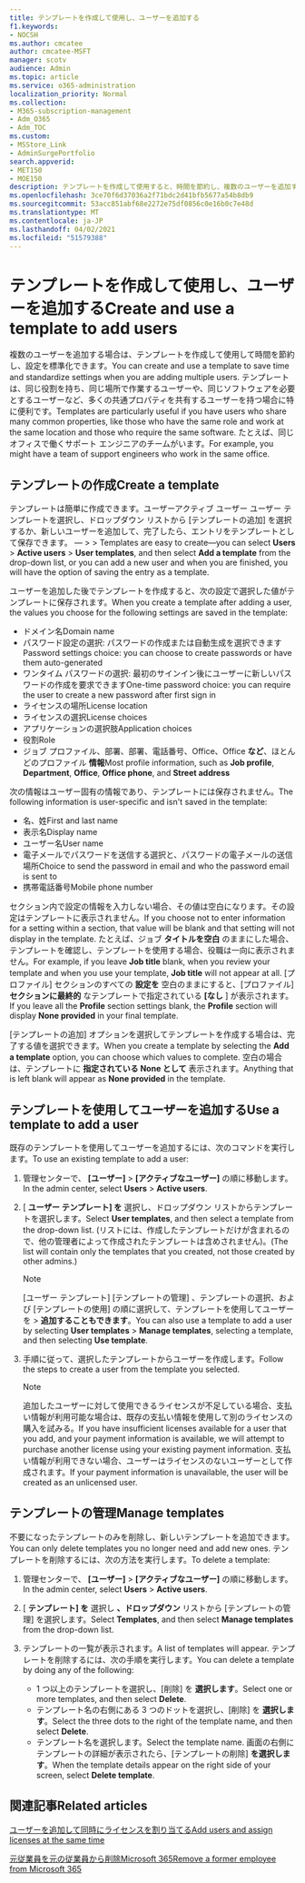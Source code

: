 ```yaml
---
title: テンプレートを作成して使用し、ユーザーを追加する
f1.keywords:
- NOCSH
ms.author: cmcatee
author: cmcatee-MSFT
manager: scotv
audience: Admin
ms.topic: article
ms.service: o365-administration
localization_priority: Normal
ms.collection:
- M365-subscription-management
- Adm_O365
- Adm_TOC
ms.custom:
- MSStore_Link
- AdminSurgePortfolio
search.appverid:
- MET150
- MOE150
description: テンプレートを作成して使用すると、時間を節約し、複数のユーザーを追加するときに設定を標準化できます。
ms.openlocfilehash: 3ce70f6d37036a2f71bdc2d41bfb5677a54b8db9
ms.sourcegitcommit: 53acc851abf68e2272e75df0856c0e16b0c7e48d
ms.translationtype: MT
ms.contentlocale: ja-JP
ms.lasthandoff: 04/02/2021
ms.locfileid: "51579388"
---
```

# <a name="create-and-use-a-template-to-add-users"></a><span data-ttu-id="377e5-103">テンプレートを作成して使用し、ユーザーを追加する</span><span class="sxs-lookup"><span data-stu-id="377e5-103">Create and use a template to add users</span></span>

<span data-ttu-id="377e5-104">複数のユーザーを追加する場合は、テンプレートを作成して使用して時間を節約し、設定を標準化できます。</span><span class="sxs-lookup"><span data-stu-id="377e5-104">You can create and use a template to save time and standardize settings when you are adding multiple users.</span></span> <span data-ttu-id="377e5-105">テンプレートは、同じ役割を持ち、同じ場所で作業するユーザーや、同じソフトウェアを必要とするユーザーなど、多くの共通プロパティを共有するユーザーを持つ場合に特に便利です。</span><span class="sxs-lookup"><span data-stu-id="377e5-105">Templates are particularly useful if you have users who share many common properties, like those who have the same role and work at the same location and those who require the same software.</span></span> <span data-ttu-id="377e5-106">たとえば、同じオフィスで働くサポート エンジニアのチームがいます。</span><span class="sxs-lookup"><span data-stu-id="377e5-106">For example, you might have a team of support engineers who work in the same office.</span></span>  

## <a name="create-a-template"></a><span data-ttu-id="377e5-107">テンプレートの作成</span><span class="sxs-lookup"><span data-stu-id="377e5-107">Create a template</span></span>

<span data-ttu-id="377e5-108">テンプレートは簡単に作成できます。ユーザーアクティブ ユーザー ユーザー テンプレートを選択し、ドロップダウン リストから [テンプレートの追加] を選択するか、新しいユーザーを追加して、完了したら、エントリをテンプレートとして保存できます。 &mdash;   >    >   </span><span class="sxs-lookup"><span data-stu-id="377e5-108">Templates are easy to create&mdash;you can select **Users** > **Active users** > **User templates**, and then select **Add a template** from the drop-down list, or you can add a new user and when you are finished, you will have the option of saving the entry as a template.</span></span>

<span data-ttu-id="377e5-109">ユーザーを追加した後でテンプレートを作成すると、次の設定で選択した値がテンプレートに保存されます。</span><span class="sxs-lookup"><span data-stu-id="377e5-109">When you create a template after adding a user, the values you choose for the following settings are saved in the template:</span></span>

- <span data-ttu-id="377e5-110">ドメイン名</span><span class="sxs-lookup"><span data-stu-id="377e5-110">Domain name</span></span>
- <span data-ttu-id="377e5-111">パスワード設定の選択: パスワードの作成または自動生成を選択できます</span><span class="sxs-lookup"><span data-stu-id="377e5-111">Password settings choice: you can choose to create passwords or have them auto-generated</span></span>
- <span data-ttu-id="377e5-112">ワンタイム パスワードの選択: 最初のサインイン後にユーザーに新しいパスワードの作成を要求できます</span><span class="sxs-lookup"><span data-stu-id="377e5-112">One-time password choice: you can require the user to create a new password after first sign in</span></span>
- <span data-ttu-id="377e5-113">ライセンスの場所</span><span class="sxs-lookup"><span data-stu-id="377e5-113">License location</span></span>
- <span data-ttu-id="377e5-114">ライセンスの選択</span><span class="sxs-lookup"><span data-stu-id="377e5-114">License choices</span></span>
- <span data-ttu-id="377e5-115">アプリケーションの選択肢</span><span class="sxs-lookup"><span data-stu-id="377e5-115">Application choices</span></span>
- <span data-ttu-id="377e5-116">役割</span><span class="sxs-lookup"><span data-stu-id="377e5-116">Role</span></span>
- <span data-ttu-id="377e5-117">ジョブ プロファイル、部署、部署、電話番号、Office、Office **など**、ほとんどのプロファイル **情報**</span><span class="sxs-lookup"><span data-stu-id="377e5-117">Most profile information, such as **Job profile**, **Department**, **Office**, **Office phone**, and **Street address**</span></span> 

<span data-ttu-id="377e5-118">次の情報はユーザー固有の情報であり、テンプレートには保存されません。</span><span class="sxs-lookup"><span data-stu-id="377e5-118">The following information is user-specific and isn't saved in the template:</span></span>

- <span data-ttu-id="377e5-119">名、姓</span><span class="sxs-lookup"><span data-stu-id="377e5-119">First and last name</span></span>
- <span data-ttu-id="377e5-120">表示名</span><span class="sxs-lookup"><span data-stu-id="377e5-120">Display name</span></span>
- <span data-ttu-id="377e5-121">ユーザー名</span><span class="sxs-lookup"><span data-stu-id="377e5-121">User name</span></span>
- <span data-ttu-id="377e5-122">電子メールでパスワードを送信する選択と、パスワードの電子メールの送信場所</span><span class="sxs-lookup"><span data-stu-id="377e5-122">Choice to send the password in email and who the password email is sent to</span></span>
- <span data-ttu-id="377e5-123">携帯電話番号</span><span class="sxs-lookup"><span data-stu-id="377e5-123">Mobile phone number</span></span>

<span data-ttu-id="377e5-124">セクション内で設定の情報を入力しない場合、その値は空白になります。その設定はテンプレートに表示されません。</span><span class="sxs-lookup"><span data-stu-id="377e5-124">If you choose not to enter information for a setting within a section, that value will be blank and that setting will not display in the template.</span></span> <span data-ttu-id="377e5-125">たとえば、ジョブ **タイトルを空白** のままにした場合、テンプレートを確認し、テンプレートを使用する場合、役職は一向に表示されません。</span><span class="sxs-lookup"><span data-stu-id="377e5-125">For example, if you leave **Job title** blank, when you review your template and when you use your template, **Job title** will not appear at all.</span></span> <span data-ttu-id="377e5-126">[プロファイル] セクションのすべての **設定を** 空白のままにすると、[プロファイル] **セクションに最終的** なテンプレートで指定されている **[なし** ] が表示されます。</span><span class="sxs-lookup"><span data-stu-id="377e5-126">If you leave all the **Profile** section settings blank, the **Profile** section will display **None provided** in your final template.</span></span>

<span data-ttu-id="377e5-127">[テンプレートの追加] オプションを選択してテンプレートを作成する場合は、完了する値を選択できます。</span><span class="sxs-lookup"><span data-stu-id="377e5-127">When you create a template by selecting the **Add a template** option, you can choose which values to complete.</span></span> <span data-ttu-id="377e5-128">空白の場合は、テンプレートに **指定されている None として** 表示されます。</span><span class="sxs-lookup"><span data-stu-id="377e5-128">Anything that is left blank will appear as **None provided** in the template.</span></span>

## <a name="use-a-template-to-add-a-user"></a><span data-ttu-id="377e5-129">テンプレートを使用してユーザーを追加する</span><span class="sxs-lookup"><span data-stu-id="377e5-129">Use a template to add a user</span></span>

<span data-ttu-id="377e5-130">既存のテンプレートを使用してユーザーを追加するには、次のコマンドを実行します。</span><span class="sxs-lookup"><span data-stu-id="377e5-130">To use an existing template to add a user:</span></span>

1. <span data-ttu-id="377e5-131">管理センターで、 **[ユーザー]** > **[アクティブなユーザー]** の順に移動します。</span><span class="sxs-lookup"><span data-stu-id="377e5-131">In the admin center, select **Users** > **Active users**.</span></span>

2. <span data-ttu-id="377e5-132">[ **ユーザー テンプレート] を** 選択し、ドロップダウン リストからテンプレートを選択します。</span><span class="sxs-lookup"><span data-stu-id="377e5-132">Select **User templates**, and then select a template from the drop-down list.</span></span> <span data-ttu-id="377e5-133">(リストには、作成したテンプレートだけが含まれるので、他の管理者によって作成されたテンプレートは含めされません)。</span><span class="sxs-lookup"><span data-stu-id="377e5-133">(The list will contain only the templates that you created, not those created by other admins.)</span></span>

   > [!NOTE]
   > <span data-ttu-id="377e5-134">[ユーザー テンプレート] [テンプレートの管理] 、テンプレートの選択、および [テンプレートの使用] の順に選択して、テンプレートを使用してユーザーを  >  **追加することもできます**。</span><span class="sxs-lookup"><span data-stu-id="377e5-134">You can also use a template to add a user by selecting **User templates** > **Manage templates**, selecting a template, and then selecting **Use template**.</span></span>

3. <span data-ttu-id="377e5-135">手順に従って、選択したテンプレートからユーザーを作成します。</span><span class="sxs-lookup"><span data-stu-id="377e5-135">Follow the steps to create a user from the template you selected.</span></span>

   > [!NOTE]
   > <span data-ttu-id="377e5-136">追加したユーザーに対して使用できるライセンスが不足している場合、支払い情報が利用可能な場合は、既存の支払い情報を使用して別のライセンスの購入を試みる。</span><span class="sxs-lookup"><span data-stu-id="377e5-136">If you have insufficient licenses available for a user that you add, and your payment information is available, we will attempt to purchase another license using your existing payment information.</span></span> <span data-ttu-id="377e5-137">支払い情報が利用できない場合、ユーザーはライセンスのないユーザーとして作成されます。</span><span class="sxs-lookup"><span data-stu-id="377e5-137">If your payment information is unavailable, the user will be created as an unlicensed user.</span></span>

## <a name="manage-templates"></a><span data-ttu-id="377e5-138">テンプレートの管理</span><span class="sxs-lookup"><span data-stu-id="377e5-138">Manage templates</span></span>

<span data-ttu-id="377e5-139">不要になったテンプレートのみを削除し、新しいテンプレートを追加できます。</span><span class="sxs-lookup"><span data-stu-id="377e5-139">You can only delete templates you no longer need and add new ones.</span></span> <span data-ttu-id="377e5-140">テンプレートを削除するには、次の方法を実行します。</span><span class="sxs-lookup"><span data-stu-id="377e5-140">To delete a template:</span></span>

1. <span data-ttu-id="377e5-141">管理センターで、 **[ユーザー]** > **[アクティブなユーザー]** の順に移動します。</span><span class="sxs-lookup"><span data-stu-id="377e5-141">In the admin center, select **Users** > **Active users**.</span></span>

2. <span data-ttu-id="377e5-142">[ **テンプレート] を** 選択し **、ドロップダウン** リストから [テンプレートの管理] を選択します。</span><span class="sxs-lookup"><span data-stu-id="377e5-142">Select **Templates**, and then select **Manage templates** from the drop-down list.</span></span>

3. <span data-ttu-id="377e5-143">テンプレートの一覧が表示されます。</span><span class="sxs-lookup"><span data-stu-id="377e5-143">A list of templates will appear.</span></span> <span data-ttu-id="377e5-144">テンプレートを削除するには、次の手順を実行します。</span><span class="sxs-lookup"><span data-stu-id="377e5-144">You can delete a template by doing any of the following:</span></span>
    - <span data-ttu-id="377e5-145">1 つ以上のテンプレートを選択し、[削除] を **選択します**。</span><span class="sxs-lookup"><span data-stu-id="377e5-145">Select one or more templates, and then select **Delete**.</span></span> 
    - <span data-ttu-id="377e5-146">テンプレート名の右側にある 3 つのドットを選択し、[削除] を **選択します**。</span><span class="sxs-lookup"><span data-stu-id="377e5-146">Select the three dots to the right of the template name, and then select **Delete**.</span></span>
    - <span data-ttu-id="377e5-147">テンプレート名を選択します。</span><span class="sxs-lookup"><span data-stu-id="377e5-147">Select the template name.</span></span> <span data-ttu-id="377e5-148">画面の右側にテンプレートの詳細が表示されたら、[テンプレートの削除] **を選択します**。</span><span class="sxs-lookup"><span data-stu-id="377e5-148">When the template details appear on the right side of your screen, select **Delete template**.</span></span>

## <a name="related-articles"></a><span data-ttu-id="377e5-149">関連記事</span><span class="sxs-lookup"><span data-stu-id="377e5-149">Related articles</span></span>

[<span data-ttu-id="377e5-150">ユーザーを追加して同時にライセンスを割り当てる</span><span class="sxs-lookup"><span data-stu-id="377e5-150">Add users and assign licenses at the same time</span></span>](add-users.md)

[<span data-ttu-id="377e5-151">元従業員を元の従業員から削除Microsoft 365</span><span class="sxs-lookup"><span data-stu-id="377e5-151">Remove a former employee from Microsoft 365</span></span>](remove-former-employee.md)
  
